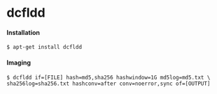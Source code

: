 dcfldd
======

#### Installation

	$ apt-get install dcfldd

#### Imaging

	$ dcfldd if=[FILE] hash=md5,sha256 hashwindow=1G md5log=md5.txt \
	sha256log=sha256.txt hashconv=after conv=noerror,sync of=[OUTPUT]
